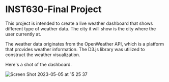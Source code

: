 # INST630-Final Project

This project is intended to create a live weather dashboard that shows different type of weather data. The city it will show is the city where the user currently at.

The weather data originates from the OpenWeather API, which is a platform that provides weather information. The D3.js library was utilized to construct the weather visualization.

Here's a shot of the dashboard.

![Screen Shot 2023-05-05 at 15 25 37](https://user-images.githubusercontent.com/32424134/236551633-262c1ad8-886f-42db-bb4d-298159f1af06.png)
